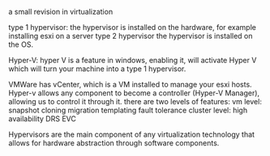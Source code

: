 a small revision in virtualization

type 1 hypervisor:
the hypervisor is installed on the hardware, for example installing esxi on a server
type 2 hypervisor
the hypervisor is installed on the OS.

Hyper-V:
hyper V is a feature in windows, enabling it, will activate Hyper V which will turn your machine into a type 1 hypervisor.

VMWare has vCenter, which is a VM installed to manage your esxi hosts.
Hyper-v allows any component to become a controller (Hyper-V Manager), allowing us to control it through it.
there are two levels of features:
vm level:
	snapshot
	cloning
	migration
	templating
	fault tolerance
cluster level:
	high availability
	DRS
	EVC

Hypervisors are the main component of any virtualization technology that allows for hardware abstraction through software components.